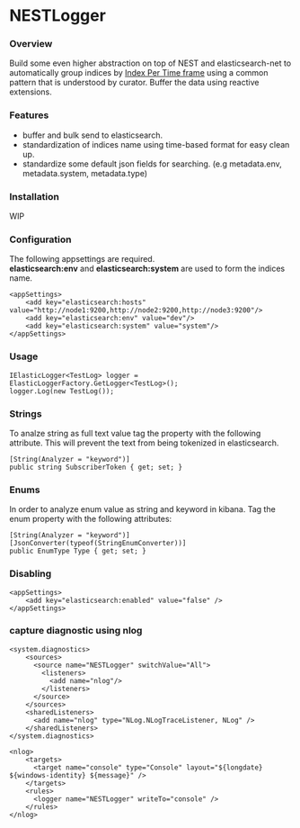 # NESTLogger

### Overview
Build some even higher abstraction on top of NEST and elasticsearch-net to automatically group indices by [Index Per Time frame](https://www.elastic.co/guide/en/elasticsearch/guide/current/time-based.html) using a common pattern that is understood by curator. Buffer the data using reactive extensions.

### Features
- buffer and bulk send to elasticsearch.
- standardization of indices name using time-based format for easy clean up.
- standardize some default json fields for searching. (e.g metadata.env, metadata.system, metadata.type)

### Installation
WIP

### Configuration 
The following appsettings are required.     
**elasticsearch:env** and **elasticsearch:system** are used to form the indices name.
```
<appSettings>
    <add key="elasticsearch:hosts" value="http://node1:9200,http://node2:9200,http://node3:9200"/>
    <add key="elasticsearch:env" value="dev"/> 
    <add key="elasticsearch:system" value="system"/>
</appSettings>
```

### Usage
```
IElasticLogger<TestLog> logger = ElasticLoggerFactory.GetLogger<TestLog>();
logger.Log(new TestLog());
```

### Strings
To analze string as full text value tag the property with the following attribute. This will prevent the text from being tokenized in elasticsearch. 
```
[String(Analyzer = "keyword")]
public string SubscriberToken { get; set; }
```

### Enums
In order to analyze enum value as string and keyword in kibana. 
Tag the enum property with the following attributes:
```
[String(Analyzer = "keyword")]
[JsonConverter(typeof(StringEnumConverter))]
public EnumType Type { get; set; }
```

### Disabling
```
<appSettings>
    <add key="elasticsearch:enabled" value="false" />
</appSettings>
```

### capture diagnostic using nlog
```
<system.diagnostics>
    <sources>
      <source name="NESTLogger" switchValue="All">
        <listeners>
          <add name="nlog"/>
        </listeners>
      </source>
    </sources>
    <sharedListeners>
      <add name="nlog" type="NLog.NLogTraceListener, NLog" />
    </sharedListeners>
</system.diagnostics>

<nlog>
    <targets>
      <target name="console" type="Console" layout="${longdate} ${windows-identity} ${message}" />
    </targets>
    <rules>
      <logger name="NESTLogger" writeTo="console" />
    </rules>
</nlog>
```
